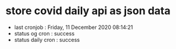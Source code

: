 # store covid daily api as json data

- last cronjob : Friday, 11 December 2020 08:14:21
- status og cron : success
- status daily cron : success
      
      